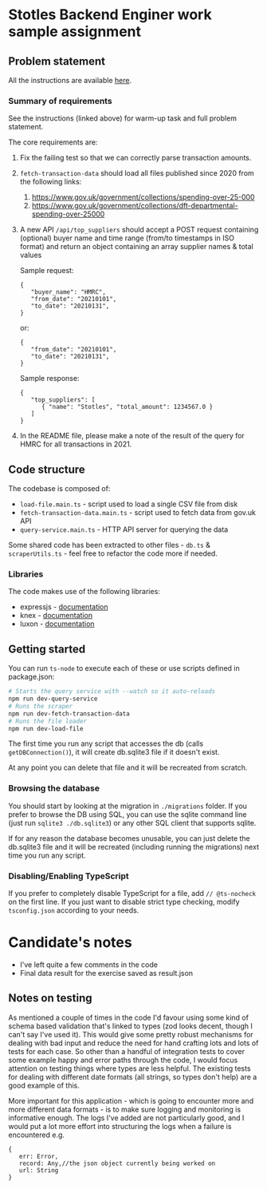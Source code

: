 # Stotles Backend Enginer work sample assignment

## Problem statement

All the instructions are available [here](https://www.notion.so/stotles/Backend-engineer-work-sample-assignment-15b1dd4d10d3430a8735cd3b2f12ade7).

### Summary of requirements

See the instructions (linked above) for warm-up task and full problem statement.

The core requirements are:

1. Fix the failing test so that we can correctly parse transaction amounts.
2. `fetch-transaction-data` should load all files published since 2020 from the following links:
   1. https://www.gov.uk/government/collections/spending-over-25-000
   2. https://www.gov.uk/government/collections/dft-departmental-spending-over-25000
3. A new API `/api/top_suppliers` should accept a POST request containing (optional) buyer name and time range (from/to timestamps in ISO format) and return an object containing an array supplier names & total values

   Sample request:

   ```tsx
   {
      "buyer_name": "HMRC",
      "from_date": "20210101",
      "to_date": "20210131",
   }
   ```

   or:

   ```tsx
   {
      "from_date": "20210101",
      "to_date": "20210131",
   }
   ```

   Sample response:

   ```tsx
   {
      "top_suppliers": [
         { "name": "Stotles", "total_amount": 1234567.0 }
      ]
   }
   ```

4. In the README file, please make a note of the result of the query for HMRC for all transactions in 2021.

## Code structure

The codebase is composed of:

- `load-file.main.ts` - script used to load a single CSV file from disk
- `fetch-transaction-data.main.ts` - script used to fetch data from gov.uk API
- `query-service.main.ts` - HTTP API server for querying the data

Some shared code has been extracted to other files - `db.ts` & `scraperUtils.ts` -
feel free to refactor the code more if needed.

### Libraries

The code makes use of the following libraries:

- expressjs - [documentation](https://expressjs.com/)
- knex - [documentation](https://knexjs.org/)
- luxon - [documentation](https://moment.github.io/luxon/)

## Getting started

You can run `ts-node` to execute each of these or use scripts defined in package.json:

```bash
# Starts the query service with --watch so it auto-reloads
npm run dev-query-service
# Runs the scraper
npm run dev-fetch-transaction-data
# Runs the file loader
npm run dev-load-file
```

The first time you run any script that accesses the db (calls `getDBConnection()`),
it will create db.sqlite3 file if it doesn't exist.

At any point you can delete that file and it will be recreated from scratch.

### Browsing the database

You should start by looking at the migration in `./migrations` folder.
If you prefer to browse the DB using SQL, you can use the sqlite command line (just run `sqlite3 ./db.sqlite3`)
or any other SQL client that supports sqlite.

If for any reason the database becomes unusable, you can just delete the db.sqlite3 file and it will be recreated (including running the migrations) next time you run any script.

### Disabling/Enabling TypeScript

If you prefer to completely disable TypeScript for a file, add `// @ts-nocheck` on the first line.
If you just want to disable strict type checking, modify `tsconfig.json` according to your needs.

# Candidate's notes

- I've left quite a few comments in the code
- Final data result for the exercise saved as result.json

## Notes on testing

As mentioned a couple of times in the code I'd favour using some kind of schema based validation that's linked to types (zod looks decent, though I can't say I've used it). This would give some pretty robust mechanisms for dealing with bad input and reduce the need for hand crafting lots and lots of tests for each case. So other than a handful of integration tests to cover some example happy and error paths through the code, I would focus attention on testing things where types are less helpful. The existing tests for dealing with different date formats (all strings, so types don't help) are a good example of this. 

More important for this application - which is going to encounter more and more different data formats - is to make sure logging and monitoring is informative enough. The logs I've added are not particularly good, and I would put a lot more effort into structuring the logs when a failure is encountered e.g. 

```
{
   err: Error,
   record: Any,//the json object currently being worked on
   url: String
}
```

